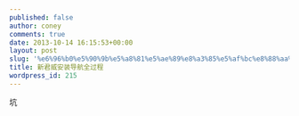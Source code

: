 ```yaml
---
published: false
author: coney
comments: true
date: 2013-10-14 16:15:53+00:00
layout: post
slug: '%e6%96%b0%e5%90%9b%e5%a8%81%e5%ae%89%e8%a3%85%e5%af%bc%e8%88%aa%e5%85%a8%e8%bf%87%e7%a8%8b'
title: 新君威安装导航全过程
wordpress_id: 215
---
```


坑
